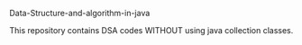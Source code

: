 Data-Structure-and-algorithm-in-java

This repository contains DSA codes WITHOUT using java collection classes. 
